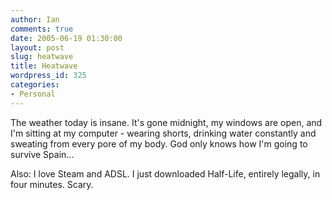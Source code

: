 ```yaml
---
author: Ian
comments: true
date: 2005-06-19 01:30:00
layout: post
slug: heatwave
title: Heatwave
wordpress_id: 325
categories:
- Personal
---
```


The weather today is insane.  It's gone midnight, my windows are open, and I'm sitting at my computer - wearing shorts, drinking water constantly and sweating from every pore of my body.  God only knows how I'm going to survive Spain...  

Also: I love Steam and ADSL.  I just downloaded Half-Life, entirely legally, in four minutes.  Scary.
